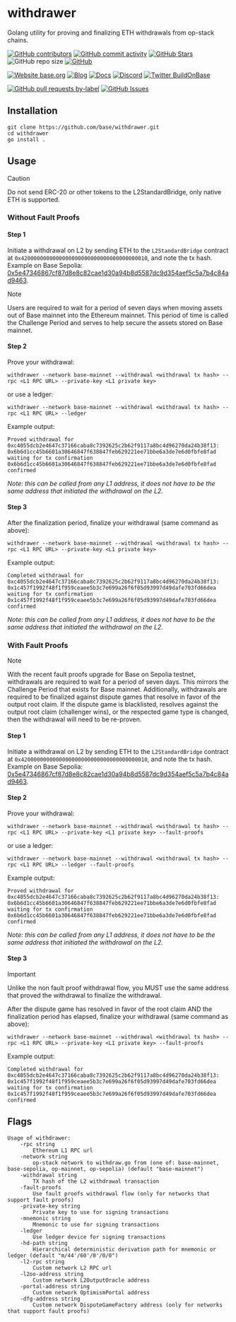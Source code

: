 # withdrawer

Golang utility for proving and finalizing ETH withdrawals from op-stack chains.

<!-- Badge row 1 - status -->

[![GitHub contributors](https://img.shields.io/github/contributors/base/withdrawer)](https://github.com/base/withdrawer/graphs/contributors)
[![GitHub commit activity](https://img.shields.io/github/commit-activity/w/base/withdrawer)](https://github.com/base/withdrawer/graphs/commit-activity)
[![GitHub Stars](https://img.shields.io/github/stars/base/withdrawer.svg)](https://github.com/base/withdrawer/stargazers)
![GitHub repo size](https://img.shields.io/github/repo-size/base/withdrawer)
[![GitHub](https://img.shields.io/github/license/base/withdrawer?color=blue)](https://github.com/base/withdrawer/blob/main/LICENSE)

<!-- Badge row 2 - links and profiles -->

[![Website base.org](https://img.shields.io/website-up-down-green-red/https/base.org.svg)](https://base.org)
[![Blog](https://img.shields.io/badge/blog-up-green)](https://base.mirror.xyz/)
[![Docs](https://img.shields.io/badge/docs-up-green)](https://docs.base.org/)
[![Discord](https://img.shields.io/discord/1067165013397213286?label=discord)](https://base.org/discord)
[![Twitter BuildOnBase](https://img.shields.io/twitter/follow/BuildOnBase?style=social)](https://x.com/BuildOnBase)

<!-- Badge row 3 - detailed status -->

[![GitHub pull requests by-label](https://img.shields.io/github/issues-pr-raw/base/withdrawer)](https://github.com/base/withdrawer/pulls)
[![GitHub Issues](https://img.shields.io/github/issues-raw/base/withdrawer.svg)](https://github.com/base/withdrawer/issues)

## Installation

```
git clone https://github.com/base/withdrawer.git
cd withdrawer
go install .
```

## Usage

> [!CAUTION]
> Do not send ERC-20 or other tokens to the L2StandardBridge, only native ETH is supported.

### Without Fault Proofs

#### Step 1

Initiate a withdrawal on L2 by sending ETH to the `L2StandardBridge` contract at `0x4200000000000000000000000000000000000010`, and note the tx hash.
Example on Base Sepolia: [0x5e47346867cf87d8e8c82cae1d30a94b8d5587dc9d354aef5c5a7b4c84ad9463](https://sepolia.basescan.org/tx/0x5e47346867cf87d8e8c82cae1d30a94b8d5587dc9d354aef5c5a7b4c84ad9463).

> [!NOTE]
> Users are required to wait for a period of seven days when moving assets out of Base mainnet into the Ethereum mainnet. This period of time is called the Challenge Period and serves to help secure the assets stored on Base mainnet.

#### Step 2

Prove your withdrawal:

```
withdrawer --network base-mainnet --withdrawal <withdrawal tx hash> --rpc <L1 RPC URL> --private-key <L1 private key>
```

or use a ledger:

```
withdrawer --network base-mainnet --withdrawal <withdrawal tx hash> --rpc <L1 RPC URL> --ledger
```

Example output:

```
Proved withdrawal for 0xc4055dcb2e4647c37166caba8c7392625c2b62f9117a8bc4d96270da24b38f13: 0x6b6d1cc45b6601a30646847f638847feb629221ee71bbe6a3de7e6d0fbfe8fad
waiting for tx confirmation
0x6b6d1cc45b6601a30646847f638847feb629221ee71bbe6a3de7e6d0fbfe8fad confirmed
```

_Note: this can be called from any L1 address, it does not have to be the same address that initiated the withdrawal on the L2._

#### Step 3

After the finalization period, finalize your withdrawal (same command as above):

```
withdrawer --network base-mainnet --withdrawal <withdrawal tx hash> --rpc <L1 RPC URL> --private-key <L1 private key>
```

Example output:

```
Completed withdrawal for 0xc4055dcb2e4647c37166caba8c7392625c2b62f9117a8bc4d96270da24b38f13: 0x1c457f1992f48f1f959ceaee5b3c7e699a26f6f05d93997d49dafe703fd66dea
waiting for tx confirmation
0x1c457f1992f48f1f959ceaee5b3c7e699a26f6f05d93997d49dafe703fd66dea confirmed
```

_Note: this can be called from any L1 address, it does not have to be the same address that initiated the withdrawal on the L2._

### With Fault Proofs

> [!NOTE]
> With the recent fault proofs upgrade for Base on Sepolia testnet, withdrawals are required to wait for a period of seven days. This mirrors the Challenge Period that exists for Base mainnet. Additionally, withdrawals are required to be finalized against dispute games that resolve in favor of the output root claim. If the dispute game is blacklisted, resolves against the output root claim (challenger wins), or the respected game type is changed, then the withdrawal will need to be re-proven.

#### Step 1

Initiate a withdrawal on L2 by sending ETH to the `L2StandardBridge` contract at `0x4200000000000000000000000000000000000010`, and note the tx hash.
Example on Base Sepolia: [0x5e47346867cf87d8e8c82cae1d30a94b8d5587dc9d354aef5c5a7b4c84ad9463](https://sepolia.basescan.org/tx/0x5e47346867cf87d8e8c82cae1d30a94b8d5587dc9d354aef5c5a7b4c84ad9463).

#### Step 2

Prove your withdrawal:

```
withdrawer --network base-mainnet --withdrawal <withdrawal tx hash> --rpc <L1 RPC URL> --private-key <L1 private key> --fault-proofs
```

or use a ledger:

```
withdrawer --network base-mainnet --withdrawal <withdrawal tx hash> --rpc <L1 RPC URL> --ledger --fault-proofs
```

Example output:

```
Proved withdrawal for 0xc4055dcb2e4647c37166caba8c7392625c2b62f9117a8bc4d96270da24b38f13: 0x6b6d1cc45b6601a30646847f638847feb629221ee71bbe6a3de7e6d0fbfe8fad
waiting for tx confirmation
0x6b6d1cc45b6601a30646847f638847feb629221ee71bbe6a3de7e6d0fbfe8fad confirmed
```

_Note: this can be called from any L1 address, it does not have to be the same address that initiated the withdrawal on the L2._

#### Step 3

> [!IMPORTANT]
> Unlike the non fault proof withdrawal flow, you MUST use the same address that proved the withdrawal to finalize the withdrawal.

After the dispute game has resolved in favor of the root claim AND the finalization period has elapsed, finalize your withdrawal (same command as above):

```
withdrawer --network base-mainnet --withdrawal <withdrawal tx hash> --rpc <L1 RPC URL> --private-key <L1 private key> --fault-proofs
```

Example output:

```
Completed withdrawal for 0xc4055dcb2e4647c37166caba8c7392625c2b62f9117a8bc4d96270da24b38f13: 0x1c457f1992f48f1f959ceaee5b3c7e699a26f6f05d93997d49dafe703fd66dea
waiting for tx confirmation
0x1c457f1992f48f1f959ceaee5b3c7e699a26f6f05d93997d49dafe703fd66dea confirmed
```

## Flags

```
Usage of withdrawer:
    -rpc string
        Ethereum L1 RPC url
    -network string
        op-stack network to withdraw.go from (one of: base-mainnet, base-sepolia, op-mainnet, op-sepolia) (default "base-mainnet")
    -withdrawal string
        TX hash of the L2 withdrawal transaction
    -fault-proofs
        Use fault proofs withdrawal flow (only for networks that support fault proofs)
    -private-key string
        Private key to use for signing transactions
    -mnemonic string
        Mnemonic to use for signing transactions
    -ledger
        Use ledger device for signing transactions
    -hd-path string
        Hierarchical deterministic derivation path for mnemonic or ledger (default "m/44'/60'/0'/0/0")
    -l2-rpc string
        Custom network L2 RPC url
    -l2oo-address string
        Custom network L2OutputOracle address
    -portal-address string
        Custom network OptimismPortal address
    -dfg-address string
        Custom network DisputeGameFactory address (only for networks that support fault proofs)
```
